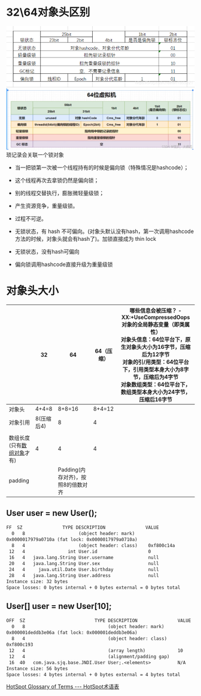 
# 32\64对象头区别

![img.png](img32.png)
![img_1.png](img64.png)
琐记录会关联一个锁对象

- 当一把锁第一次被一个线程持有的时候是偏向锁（特殊情况是hashcode）；
- 这个线程再次去拿锁仍然是偏向锁；
- 别的线程交替执行，膨胀微轻量级锁；
- 产生资源竞争，重量级锁。
- 过程不可逆。

- 无锁状态，有 hash 不可偏向。(对象头默认没有hash，第一次调用hashcode方法的时候，对象头就会有hash了)。加锁直接成为 thin lock
- 无锁状态，没有hash可偏向
- 偏向锁调用hashcode直接升级为重量级锁

# 对象头大小

|                                                              | 32         | 64                                 | 64（压缩） | **哪些信息会被压缩？** -XX:+UseCompressedOops<br />对象的全局静态变量（即类属性） <br />对象头信息：64位平台下，原生对象头大小为16字节，压缩后为12字节 <br />对象的引/用类型：64位平台下，引用类型本身大小为8字节，压缩后为4字节<br />对象数组类型：64位平台下，数组类型本身大小为24字节，压缩后16字节 |
| ------------------------------------------------------------ | ---------- | ---------------------------------- | ---------- | ------------------------------------------------------------ |
| 对象头                                                       | 4+4=8      | 8+8=16                             | 8+4=12     |                                                              |
| 对象引用                                                     | 8(压缩后4) | 8                                  | 4          |                                                              |
|                                                              |            |                                    |            |                                                              |
| 数组长度<br />(只有[数组对象](https://so.csdn.net/so/search?q=数组对象&spm=1001.2101.3001.7020)才有) | 4          | 4                                  | 4          |                                                              |
| padding                                                      |            | Padding(内存对齐)，按照8的倍数对齐 |            |                                                              |



## User user = new User();

```
FF  SZ               TYPE DESCRIPTION               VALUE
  0   8                    (object header: mark)     0x0000017979a0710a (fat lock: 0x0000017979a0710a)
  8   4                    (object header: class)    0xf800c14a
 12   4                int User.id                   0
 16   4   java.lang.String User.username             null
 20   4   java.lang.String User.sex                  null
 24   4     java.util.Date User.birthday             null
 28   4   java.lang.String User.address              null
Instance size: 32 bytes
Space losses: 0 bytes internal + 0 bytes external = 0 bytes total
```





## User[] user = new User[10];

```
OFF  SZ                          TYPE DESCRIPTION               VALUE
  0   8                               (object header: mark)     0x000001deddb3e06a (fat lock: 0x000001deddb3e06a)
  8   4                               (object header: class)    0xf800c193
 12   4                               (array length)            10
 12   4                               (alignment/padding gap)   
 16  40   com.java.sjq.base.JNDI.User User;.<elements>          N/A
Instance size: 56 bytes
Space losses: 4 bytes internal + 0 bytes external = 4 bytes total
```





[HotSpot Glossary of Terms --- HotSpot术语表](https://openjdk.org/groups/hotspot/docs/HotSpotGlossary.html)
